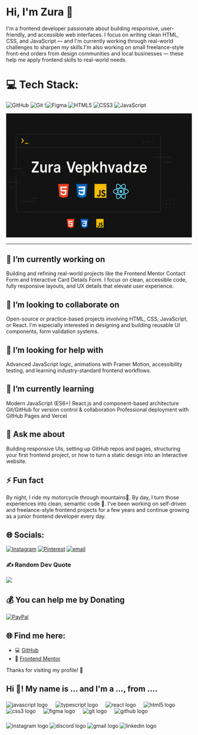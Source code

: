 
# Hi, I'm Zura 👋

I'm a frontend developer passionate about building responsive, user-friendly, and accessible web interfaces. I focus on writing clean HTML, CSS, and JavaScript — and I'm currently working through real-world challenges to sharpen my skills.I'm also working on small freelance-style front-end orders from design communities and local businesses — these help me apply frontend skills to real-world needs.

# 💻 Tech Stack:
![GitHub](https://img.shields.io/badge/github-%23121011.svg?style=for-the-badge&logo=github&logoColor=white) ![Git](https://img.shields.io/badge/git-%23F05033.svg?style=for-the-badge&logo=git&logoColor=white) !![Figma](https://img.shields.io/badge/figma-%23F24E1E.svg?style=for-the-badge&logo=figma&logoColor=white) ![HTML5](https://img.shields.io/badge/html5-%23E34F26.svg?style=for-the-badge&logo=html5&logoColor=white) ![CSS3](https://img.shields.io/badge/css3-%231572B6.svg?style=for-the-badge&logo=css3&logoColor=white) ![JavaScript](https://img.shields.io/badge/javascript-%23323330.svg?style=for-the-badge&logo=javascript&logoColor=%23F7DF1E)

![Zura Vepkhvadze's Banner](./zv.png)

---
## 🔭 I’m currently working on  
Building and refining real-world projects like the Frontend Mentor Contact Form and Interactive Card Details Form. I focus on clean, accessible code, fully responsive layouts, and UX details that elevate user experience.

## 👯 I’m looking to collaborate on  
Open-source or practice-based projects involving HTML, CSS, JavaScript, or React. I'm especially interested in designing and building reusable UI components, form validation systems.

## 🤝 I’m looking for help with  
Advanced JavaScript logic, animations with Framer Motion, accessibility testing, and learning industry-standard frontend workflows.

## 🌱 I’m currently learning  
Modern JavaScript (ES6+)
React.js and component-based architecture
Git/GitHub for version control & collaboration
Professional deployment with GitHub Pages and Vercel

## 💬 Ask me about  
Building responsive UIs, setting up GitHub repos and pages, structuring your first frontend project, or how to turn a static design into an interactive website.

## ⚡ Fun fact  
By night, I ride my motorcycle through mountains🌄. By day, I turn those experiences into clean, semantic code 🧠.
I’ve been working on self-driven and freelance-style frontend projects for a few years and continue growing as a junior frontend developer every day.

## 🌐 Socials:
[![Instagram](https://img.shields.io/badge/Instagram-%23E4405F.svg?logo=Instagram&logoColor=white)](https://instagram.com/z.vepkhvadze) [![Pinterest](https://img.shields.io/badge/Pinterest-%23E60023.svg?logo=Pinterest&logoColor=white)](https://pinterest.com/https://pin.it/6IIlXV7Ta) [![email](https://img.shields.io/badge/Email-D14836?logo=gmail&logoColor=white)](mailto:zura.vefkhvadze97@gmail.com) 

### ✍️ Random Dev Quote
![](https://quotes-github-readme.vercel.app/api?type=horizontal&theme=radical)

  ## 💰 You can help me by Donating
  [![PayPal](https://img.shields.io/badge/PayPal-00457C?style=for-the-badge&logo=paypal&logoColor=white)](https://paypal.me/@mammba) 

## 🌐 Find me here:

- 💻 [GitHub](https://github.com/notorious-code)
- 🎯 [Frontend Mentor](https://www.frontendmentor.io/profile/notorious-code)

Thanks for visiting my profile! 🙌

<h2 align="left">Hi 👋! My name is ... and I'm a ..., from ....</h2>

###

<img align="right" height="0" src=""  />

###

<div align="left">
  <img src="https://cdn.jsdelivr.net/gh/devicons/devicon/icons/javascript/javascript-original.svg" height="39" alt="javascript logo"  />
  <img width="13" />
  <img src="https://cdn.jsdelivr.net/gh/devicons/devicon/icons/typescript/typescript-original.svg" height="39" alt="typescript logo"  />
  <img width="13" />
  <img src="https://cdn.jsdelivr.net/gh/devicons/devicon/icons/react/react-original.svg" height="39" alt="react logo"  />
  <img width="13" />
  <img src="https://cdn.jsdelivr.net/gh/devicons/devicon/icons/html5/html5-original.svg" height="39" alt="html5 logo"  />
  <img width="13" />
  <img src="https://cdn.jsdelivr.net/gh/devicons/devicon/icons/css3/css3-original.svg" height="39" alt="css3 logo"  />
  <img width="13" />
  <img src="https://cdn.jsdelivr.net/gh/devicons/devicon/icons/figma/figma-original.svg" height="39" alt="figma logo"  />
  <img width="13" />
  <img src="https://cdn.jsdelivr.net/gh/devicons/devicon/icons/git/git-original.svg" height="39" alt="git logo"  />
  <img width="13" />
  <img src="https://cdn.jsdelivr.net/gh/devicons/devicon/icons/github/github-original.svg" height="39" alt="github logo"  />
</div>

###

<div align="left">
  <img src="https://img.shields.io/static/v1?message=Instagram&logo=instagram&label=&color=E4405F&logoColor=white&labelColor=&style=for-the-badge" height="35" alt="instagram logo"  />
  <img src="https://img.shields.io/static/v1?message=Discord&logo=discord&label=&color=7289DA&logoColor=white&labelColor=&style=for-the-badge" height="35" alt="discord logo"  />
  <img src="https://img.shields.io/static/v1?message=Gmail&logo=gmail&label=&color=D14836&logoColor=white&labelColor=&style=for-the-badge" height="35" alt="gmail logo"  />
  <img src="https://img.shields.io/static/v1?message=LinkedIn&logo=linkedin&label=&color=0077B5&logoColor=white&labelColor=&style=for-the-badge" height="35" alt="linkedin logo"  />
</div>

###
